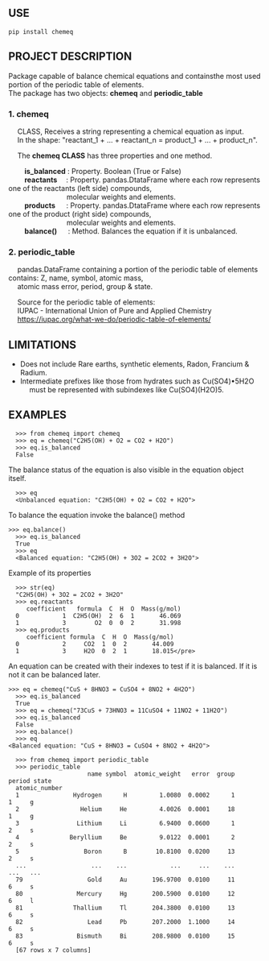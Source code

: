 ## USE
```
pip install chemeq
```

## PROJECT DESCRIPTION  

Package capable of balance chemical equations and containsthe most used portion of the periodic table of elements.   
The package has two objects: **chemeq** and **periodic_table**   

### 1. chemeq   
&emsp; CLASS, Receives a string representing a chemical equation  as input.   
&emsp; In the shape: "reactant_1 + ... + reactant_n  = product_1 + ... + product_n".   

&emsp; The **chemeq CLASS** has three properties and one method.   

&emsp;&emsp;      **is_balanced** : Property. Boolean (True or False)   
&emsp;&emsp;      **reactants** &emsp;: Property. pandas.DtataFrame where each row represents one of the reactants (left side) compounds,   
&emsp;&emsp;&emsp;&emsp;&emsp;&emsp;&emsp;&emsp; molecular weights and elements.   
&emsp;&emsp;      **products** &emsp; : Property. pandas.DtataFrame where each row represents one of the product (right side) compounds,   
&emsp;&emsp;&emsp;&emsp;&emsp;&emsp;&emsp;&emsp; molecular weights and elements.   
&emsp;&emsp;      **balance()** &emsp; : Method. Balances the equation if it is unbalanced.   


### 2. periodic_table   
&emsp;  pandas.DataFrame containing a portion of the periodic table of elements contains: Z, name, symbol, atomic mass,   
&emsp;  atomic mass error, period, group & state.   

&emsp;     Source for the periodic table of elements:   
&emsp;     IUPAC - International Union of Pure and Applied Chemistry   
&emsp;     https://iupac.org/what-we-do/periodic-table-of-elements/   

## LIMITATIONS   
- Does not include Rare earths, synthetic elements, Radon, Francium & Radium.   
- Intermediate prefixes like those from hydrates such as Cu(SO4)•5H2O   
&emsp; must be represented with subindexes like Cu(SO4)(H2O)5.   

## EXAMPLES   
```
  >>> from chemeq import chemeq
  >>> eq = chemeq("C2H5(OH) + O2 = CO2 + H2O")
  >>> eq.is_balanced
  False
```
  The balance status of the equation is also visible in the equation object itself.
```
  >>> eq
  <Unbalanced equation: "C2H5(OH) + O2 = CO2 + H2O">
```
  To balance the equation invoke the balance() method
```
>>> eq.balance()
  >>> eq.is_balanced
  True
  >>> eq
  <Balanced equation: "C2H5(OH) + 3O2 = 2CO2 + 3H2O">
```
Example of its properties
```
  >>> str(eq)
  "C2H5(OH) + 3O2 = 2CO2 + 3H2O"
  >>> eq.reactants
     coefficient   formula  C  H  O  Mass(g/mol)
  0            1  C2H5(OH)  2  6  1       46.069
  1            3        O2  0  0  2       31.998
  >>> eq.products
     coefficient formula  C  H  O  Mass(g/mol)
  0            2     CO2  1  0  2       44.009
  1            3     H2O  0  2  1       18.015</pre>
```

  An equation can be created with their indexes to test if it is balanced. If it is not it can be balanced later.
```
>>> eq = chemeq("CuS + 8HNO3 = CuSO4 + 8NO2 + 4H2O")
  >>> eq.is_balanced
  True
  >>> eq = chemeq("73CuS + 73HNO3 = 11CuSO4 + 11NO2 + 11H2O")
  >>> eq.is_balanced
  False
  >>> eq.balance()
  >>> eq
<Balanced equation: "CuS + 8HNO3 = CuSO4 + 8NO2 + 4H2O">
```
```
  >>> from chemeq import periodic_table
  >>> periodic_table
                      name symbol  atomic_weight   error  group  period state
  atomic_number
  1               Hydrogen      H         1.0080  0.0002      1       1     g
  2                 Helium     He         4.0026  0.0001     18       1     g
  3                Lithium     Li         6.9400  0.0600      1       2     s
  4              Beryllium     Be         9.0122  0.0001      2       2     s
  5                  Boron      B        10.8100  0.0200     13       2     s
  ...                  ...    ...            ...     ...    ...     ...   ...
  79                  Gold     Au       196.9700  0.0100     11       6     s
  80               Mercury     Hg       200.5900  0.0100     12       6     l
  81              Thallium     Tl       204.3800  0.0100     13       6     s
  82                  Lead     Pb       207.2000  1.1000     14       6     s
  83               Bismuth     Bi       208.9800  0.0100     15       6     s
  [67 rows x 7 columns]
```
